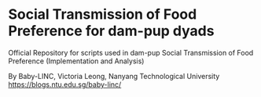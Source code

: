 # Social Transmission of Food Preference for dam-pup dyads
Official Repository for scripts used in dam-pup Social Transmission of Food Preference (Implementation and Analysis)

By Baby-LINC, Victoria Leong, Nanyang Technological University
https://blogs.ntu.edu.sg/baby-linc/
